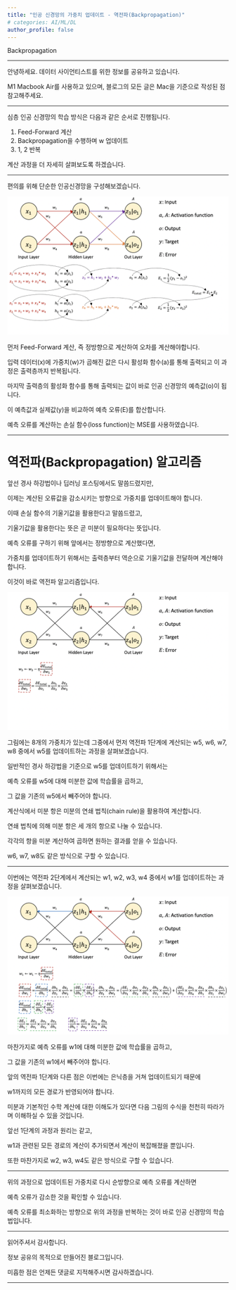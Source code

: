 ```yaml
---
title: "인공 신경망의 가중치 업데이트 - 역전파(Backpropagation)"
# categories: AI/ML/DL
author_profile: false
---
```

Backpropagation

----

안녕하세요.
데이터 사이언티스트를 위한 정보를 공유하고 있습니다.

M1 Macbook Air를 사용하고 있으며, 블로그의 모든 글은 Mac을 기준으로 작성된 점 참고해주세요.

----

심층 인공 신경망의 학습 방식은 다음과 같은 순서로 진행됩니다.

1. Feed-Forward 계산
2. Backpropagation을 수행하며 w 업데이트
3. 1, 2 반복

계산 과정을 더 자세히 살펴보도록 하겠습니다.

----

편의를 위해 단순한 인공신경망을 구성해보겠습니다.

<img src="../images/2022-04-18-backpropagation/feedforward.png" alt="feedforward" style="zoom:150%;" />

먼저 Feed-Forward 계산, 즉 정방향으로 계산하여 오차를 계산해야합니다.

입력 데이터(x)에 가중치(w)가 곱해진 값은 다시 활성화 함수(a)를 통해 출력되고 이 과정은 출력층까지 반복됩니다.

마지막 출력층의 활성화 함수를 통해 출력되는 값이 바로 인공 신경망의 예측값(o)이 됩니다.

이 예측값과 실제값(y)을 비교하여 예측 오류(E)를 합산합니다.

예측 오류를 계산하는 손실 함수(loss function)는 MSE를 사용하였습니다.

----

# 역전파(Backpropagation) 알고리즘

앞선 경사 하강법이나 딥러닝 포스팅에서도 말씀드렸지만,

이제는 계산된 오류값을 감소시키는 방향으로 가중치를 업데이트해야 합니다.

이때 손실 함수의 기울기값을 활용한다고 말씀드렸고,

기울기값을 활용한다는 뜻은 곧 미분이 필요하다는 뜻입니다.

예측 오류를 구하기 위해 앞에서는 정방향으로 계산했다면,

가중치를 업데이트하기 위해서는 출력층부터 역순으로 기울기값을 전달하며 계산해야 합니다.

이것이 바로 역전파 알고리즘입니다.

<img src="../images/2022-04-18-backpropagation/packpropagation1.png" alt="packpropagation1" style="zoom:150%;" />

그림에는 8개의 가중치가 있는데 그중에서 먼저 역전파 1단계에 계산되는 w5, w6, w7, w8 중에서 w5를 업데이트하는 과정을 살펴보겠습니다.

일반적인 경사 하강법을 기준으로 w5를 업데이트하기 위해서는

예측 오류를 w5에 대해 미분한 값에 학습률을 곱하고,

그 값을 기존의 w5에서 빼주어야 합니다.

계산식에서 미분 항은 미분의 연쇄 법칙(chain rule)을 활용하여 계산합니다.

연쇄 법칙에 의해 미분 항은 세 개의 항으로 나눌 수 있습니다.

각각의 항을 미분 계산하여 곱하면 원하는 결과를 얻을 수 있습니다.

w6, w7, w8도 같은 방식으로 구할 수 있습니다.

----

이번에는 역전파 2단계에서 계산되는 w1, w2, w3, w4 중에서 w1를 업데이트하는 과정을 살펴보겠습니다.

<img src="../images/2022-04-18-backpropagation/packpropagation2.png" alt="packpropagation2" style="zoom:150%;" />

마찬가지로 예측 오류를 w1에 대해 미분한 값에 학습률을 곱하고,

그 값을 기존의 w1에서 빼주어야 합니다.

앞의 역전파 1단계와 다른 점은 이번에는 은닉층을 거쳐 업데이트되기 때문에

w1까지의 모든 경로가 반영되어야 합니다.

미분과 기본적인 수학 계산에 대한 이해도가 있다면 다음 그림의 수식을 천천히 따라가며 이해하실 수 있을 것입니다.

앞선 1단계의 과정과 원리는 같고,

w1과 관련된 모든 경로의 계산이 추가되면서 계산이 복잡해졌을 뿐입니다.

또한 마찬가지로 w2, w3, w4도 같은 방식으로 구할 수 있습니다.

----

위의 과정으로 업데이트된 가중치로 다시 순방향으로 예측 오류를 계산하면

예측 오류가 감소한 것을 확인할 수 있습니다.

예측 오류를 최소화하는 방향으로 위의 과정을 반복하는 것이 바로 인공 신경망의 학습법입니다.

----

읽어주셔서 감사합니다.

정보 공유의 목적으로 만들어진 블로그입니다.

미흡한 점은 언제든 댓글로 지적해주시면 감사하겠습니다.

----
